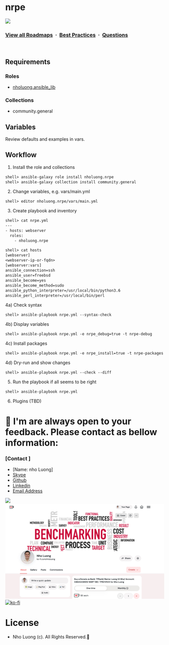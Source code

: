 # nrpe
![](https://i.imgur.com/waxVImv.png)
### [View all Roadmaps](https://github.com/nholuongut/all-roadmaps) &nbsp;&middot;&nbsp; [Best Practices](https://github.com/nholuongut/all-roadmaps/blob/main/public/best-practices/) &nbsp;&middot;&nbsp; [Questions](https://www.linkedin.com/in/nholuong/)
<br/>

## Requirements

### Roles

- [nholuong.ansible_lib](https://galaxy.ansible.com/nholuong/ansible_lib)

### Collections

- community.general


## Variables

Review defaults and examples in vars.


## Workflow

1) Install the role and collections

```
shell> ansible-galaxy role install nholuong.nrpe
shell> ansible-galaxy collection install community.general
```

2) Change variables, e.g. vars/main.yml

```
shell> editor nholuong.nrpe/vars/main.yml
```

3) Create playbook and inventory

```
shell> cat nrpe.yml
---
- hosts: webserver
  roles:
    - nholuong.nrpe
```

```
shell> cat hosts
[webserver]
<webserver-ip-or-fqdn>
[webserver:vars]
ansible_connection=ssh
ansible_user=freebsd
ansible_become=yes
ansible_become_method=sudo
ansible_python_interpreter=/usr/local/bin/python3.6
ansible_perl_interpreter=/usr/local/bin/perl
```

4a) Check syntax

```
shell> ansible-playbook nrpe.yml --syntax-check
```

4b) Display variables

```
shell> ansible-playbook nrpe.yml -e nrpe_debug=true -t nrpe-debug
```

4c) Install packages

```
shell> ansible-playbook nrpe.yml -e nrpe_install=true -t nrpe-packages
```

4d) Dry-run and show changes

```
shell> ansible-playbook nrpe.yml --check --diff
```

5) Run the playbook if all seems to be right

```
shell> ansible-playbook nrpe.yml
```

6) Plugins (TBD)
		

# 🚀 I'm are always open to your feedback.  Please contact as bellow information:
### [Contact ]
* [Name: nho Luong]
* [Skype](luongutnho_skype)
* [Github](https://github.com/nholuongut/)
* [Linkedin](https://www.linkedin.com/in/nholuong/)
* [Email Address](luongutnho@hotmail.com)

![](https://i.imgur.com/waxVImv.png)
![](Donate.png)
[![ko-fi](https://ko-fi.com/img/githubbutton_sm.svg)](https://ko-fi.com/nholuong)

# License
* Nho Luong (c). All Rights Reserved.🌟
